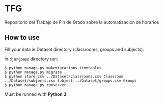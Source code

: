 # TFG
Repositorio del Trabajo de Fin de Grado sobre la automatización de horarios

## How to use
Fill your data in Dataset directory (classrooms, groups and subjects).

In `djangoapp` directory run:
```shellsession
$ python manage.py makemigrations timetables
$ python manage.py migrate
$ python store_csv ../Dataset/classrooms.csv Classroom ../Dataset/subjects.csv Subject ../Dataset/groups.csv Groups
$ python manage.py runserver
```
Must be runned with **Python 3**

